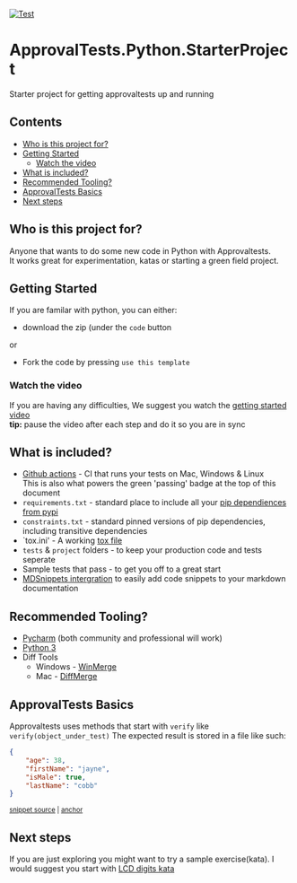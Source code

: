 
[![Test](../../actions/workflows/test.yml/badge.svg)](../../actions/workflows/test.yml)

# ApprovalTests.Python.StarterProject
Starter project for getting approvaltests up and running 

<!-- toc -->
## Contents

  * [Who is this project for?](#who-is-this-project-for)
  * [Getting Started](#getting-started)
    * [Watch the video](#watch-the-video)
  * [What is included?](#what-is-included)
  * [Recommended Tooling?](#recommended-tooling)
  * [ApprovalTests Basics](#approvaltests-basics)
  * [Next steps](#next-steps)<!-- endToc -->

## Who is this project for?
Anyone that wants to do some new code in Python with Approvaltests.   
It works great for experimentation, katas or starting a green field project.

## Getting Started

If you are familar with python, you can either:
* download the zip (under the `code` button

or 
* Fork the code by pressing `use this template`

### Watch the video
If you are having any difficulties, We suggest you watch the [getting started video](https://www.youtube.com/watch?v=2PbA273JHYE)  
**tip:** pause the video after each step and do it so you are in sync


## What is included?
* [Github actions](https://github.com/approvals/ApprovalTests.Python.StarterProject/actions/workflows/test.yml) - CI that runs your tests on Mac, Windows & Linux  
   This is also what powers the green 'passing' badge at the top of this document
* `requirements.txt` - standard place to include all your [pip dependiences from pypi](https://pypi.org/) 
* `constraints.txt` - standard pinned versions of pip dependencies, including transitive dependencies
* `tox.ini' - A working [tox file](https://tox.wiki/en/latest/)
* `tests` & `project` folders - to keep your production code and tests seperate
* Sample tests that pass - to get you off to a great start
* [MDSnippets intergration](https://github.com/simonCropp/MarkdownSnippets) to easily add code snippets to your markdown documentation

## Recommended Tooling?

* [Pycharm](https://www.jetbrains.com/pycharm/download/#section=mac) (both community and professional will work)
* [Python 3](https://www.python.org/downloads/)
* Diff Tools
  * Windows - [WinMerge](https://winmerge.org/?lang=en)
  * Mac - [DiffMerge](https://sourcegear.com/diffmerge/)   

## ApprovalTests Basics

Approvaltests uses methods that start with `verify` like `verify(object_under_test)`
The expected result is stored in a file like such:

<!-- snippet: SampleTests.test_with_json.approved.json -->
<a id='snippet-SampleTests.test_with_json.approved.json'></a>
```json
{
    "age": 38,
    "firstName": "jayne",
    "isMale": true,
    "lastName": "cobb"
}
```
<sup><a href='/tests/SampleTests.test_with_json.approved.json#L1-L6' title='Snippet source file'>snippet source</a> | <a href='#snippet-SampleTests.test_with_json.approved.json' title='Start of snippet'>anchor</a></sup>
<!-- endSnippet -->

## Next steps

If you are just exploring you might want to try a sample exercise(kata). I would suggest you start with [LCD digits kata](https://codingdojo.org/kata/NumberToLCD/)



